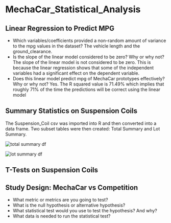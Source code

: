 # MechaCar_Statistical_Analysis

## Linear Regression to Predict MPG
- Which variables/coefficients provided a non-random amount of variance to the mpg values in the dataset?  The vehicle length and the ground_clearance. 
- Is the slope of the linear model considered to be zero? Why or why not?  The slope of the linear model is not considered to be zero. This is because the linear regression shows that some of the independent variables had a significant effect on the dependent variable.
- Does this linear model predict mpg of MechaCar prototypes effectively? Why or why not?  Yes.  The R squared value is 71.49% which implies that roughly 71% of the time the predictions will be correct using the linear model

## Summary Statistics on Suspension Coils
The Suspension_Coil csv was imported into R and then converted into a data frame.  Two subset tables were then created: Total Summary and Lot Summary.

![total summary df](https://user-images.githubusercontent.com/95188079/161436379-ed967d00-2fed-4e10-87b1-de0752caa031.png)

![lot summary df](https://user-images.githubusercontent.com/95188079/161436390-2fb32857-178e-4b28-9d6f-e9227d3f3524.png)


## T-Tests on Suspension Coils


## Study Design: MechaCar vs Competition

- What metric or metrics are you going to test?
- What is the null hypothesis or alternative hypothesis?
- What statistical test would you use to test the hypothesis? And why?
- What data is needed to run the statistical test?
